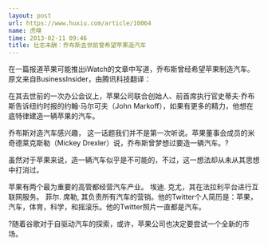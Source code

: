 ```yaml
---
layout: post
url: https://www.huxiu.com/article/10064
name: 虎嗅
time: 2013-02-11 09:46
title: 壮志未酬：乔布斯去世前曾希望苹果造汽车
---
```

在一篇报道苹果可能推出iWatch的文章中写道，乔布斯曾经希望苹果制造汽车。原文来自BusinessInsider，由腾讯科技翻译：

在其去世前的一次办公会议上，苹果公司联合创始人、前首席执行官史蒂夫·乔布斯告诉纽约时报的约翰·马尔可夫（John Markoff），如果有更多的精力，他想在底特律建造一辆苹果的汽车。

乔布斯对造汽车感兴趣， 这一话题我们并不是第一次听说。苹果董事会成员的米奇德莱克斯勒（Mickey Drexler）说，乔布斯曾梦想过要造一辆汽车。?

虽然对于苹果来说，造一辆汽车似乎是不可能的，不过，这一想法却从未从其思想中打消过。

苹果有两个最为重要的高管都经营汽车产业。 埃迪. 克尤，其在法拉利平台进行互联网服务。 菲尔. 席勒, 其负责所有汽车的营销。他的Twitter个人简历是：苹果，汽车，体育，科学，和摇滚乐。他的Twitter照片一直都是汽车。

?随着谷歌对于自驱动汽车的探索，或许，苹果公司也决定要尝试一个全新的市场。

